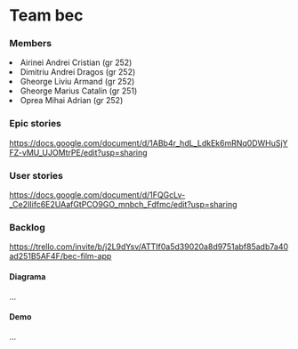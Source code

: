 # Team bec
### Members
<li>Airinei Andrei Cristian (gr 252) </li>
<li>Dimitriu Andrei Dragos (gr 252) </li>
<li>Gheorge Liviu Armand (gr 252) </li>
<li>Gheorge Marius Catalin (gr 251) </li>
<li>Oprea Mihai Adrian (gr 252) </li>

### Epic stories
 https://docs.google.com/document/d/1ABb4r_hdL_LdkEk6mRNq0DWHuSjYFZ-vMU_UJOMtrPE/edit?usp=sharing

### User stories
 https://docs.google.com/document/d/1FQGcLv-_Ce2IIifc6E2UAafGtPCO9GO_mnbch_Fdfmc/edit?usp=sharing

### Backlog
 https://trello.com/invite/b/j2L9dYsv/ATTIf0a5d39020a8d9751abf85adb7a40ad251B5AF4F/bec-film-app

#### Diagrama
 ...

#### Demo
 ...
 

